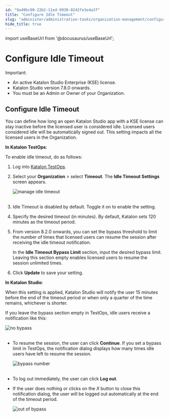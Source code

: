 ```yaml
---
id: "9a49bc00-22b2-11ed-9930-0242fe3e4a3f"
title: "Configure Idle Timeout"
slug: "administer/administration-tasks/organization-management/configure-idle-timeout"
hide_title: true
---
```

import useBaseUrl from '@docusaurus/useBaseUrl';


# <a id="id" class="anchor_top_offset"/><a id="ariaid-title1" class="anchor_top_offset"/>Configure Idle Timeout

<div xmlns="http://www.w3.org/1999/xhtml" className="note important note_important"><span className="note__title">Important:</span> 
  <ul className="ul"><li className="li">An active Katalon Studio Enterprise (KSE) license.</li><li className="li">Katalon Studio version 7.8.0 onwards.</li><li className="li">You must be an Admin or Owner of your Organization.</li></ul>
</div>

## <a id="id_1" class="anchor_top_offset"/>Configure Idle Timeout

<p xmlns="http://www.w3.org/1999/xhtml" className="p">You can define how long an open Katalon Studio app with a KSE   license can stay inactive before the licensed user is considered   idle. Licensed users considered idle will be automatically signed   out. This setting impacts all the licensed users in the   Organization.</p> 
<p xmlns="http://www.w3.org/1999/xhtml" className="p"><strong className="ph b">In Katalon TestOps</strong>:</p> 
<p xmlns="http://www.w3.org/1999/xhtml" className="p">To enable idle timeout, do as follows:</p> 
<ol xmlns="http://www.w3.org/1999/xhtml" className="ol"><li className="li">Log into <a className="xref j-external-link" href="https://testops.katalon.io/" target="_blank">Katalon       TestOps</a>.</li><li className="li">     <p className="p">Select your <strong className="ph b">Organization</strong> &gt; select       <strong className="ph b">Timeout</strong>. The <strong className="ph b">Idle Timeout         Settings</strong> screen appears.</p>     <p className="p">       <img className="image" src={useBaseUrl("https://github.com/katalon-studio/docs-images/raw/master/katalon-studio/docs/idle-timeout/idle-timeout.png")} alt="manage idle timeout" /><br /><br />     </p>   </li><li className="li">     <p className="p">Idle Timeout is disabled by default. Toggle it on to enable the       setting.</p>   </li><li className="li">     <p className="p">Specify the desired timeout (in minutes). By default, Katalon       sets 120 minutes as the timeout period.</p>   </li><li className="li">     <p className="p">From version 8.2.0 onwards, you can set the bypass threshold to       limit the number of times that licensed users can resume the       session after receiving the idle timeout notification.</p>     <p className="p">In the <strong className="ph b">Idle Timeout Bypass Limit</strong> section, input       the desired bypass limit. Leaving this section empty enables       licensed users to resume the session unlimited times.</p>   </li><li className="li">     <p className="p">Click <strong className="ph b">Update</strong> to save your setting.</p>   </li></ol> 
<p xmlns="http://www.w3.org/1999/xhtml" className="p"><strong className="ph b">In Katalon Studio</strong>:</p> 
<p xmlns="http://www.w3.org/1999/xhtml" className="p">When this setting is applied, Katalon Studio will notify the   user 15 minutes before the end of the timeout period or when only a   quarter of the time remains, whichever is shorter.</p> 
<p xmlns="http://www.w3.org/1999/xhtml" className="p">If you leave the bypass section empty in TestOps, idle users   receive a notification like this:</p> 
<p xmlns="http://www.w3.org/1999/xhtml" className="p">   <img className="image" src={useBaseUrl("https://github.com/katalon-studio/docs-images/raw/master/katalon-studio/docs/idle-timeout/KS-Idle-timeout-dialog-no-bypassed-time.png")} alt="no bypass" /><br /><br /> </p> 
<ul xmlns="http://www.w3.org/1999/xhtml" className="ul"><li className="li">     <p className="p">To resume the session, the user can click       <strong className="ph b">Continue</strong>. If you set a bypass limit in TestOps,       the notification dialog displays how many times idle users have       left to resume the session.</p>     <p className="p">       <img className="image" src={useBaseUrl("https://github.com/katalon-studio/docs-images/raw/master/katalon-studio/docs/idle-timeout/KS-Idle-timeout-dialog-with-bypassed-time.png")} alt="bypass number" /><br /><br />     </p>   </li><li className="li">     <p className="p">To log out immediately, the user can click <strong className="ph b">Log         out</strong>.</p>   </li><li className="li">     <p className="p">If the user does nothing or clicks on the <em className="ph i">X</em> button to       close this notification dialog, the user will be logged out       automatically at the end of the timeout period.</p>     <p className="p">       <img className="image" src={useBaseUrl("https://github.com/katalon-studio/docs-images/raw/master/katalon-studio/docs/idle-timeout/KS-Used-up-idle-timeout-dialog.png")} alt="out of bypass" /><br /><br />     </p>   </li></ul> 
